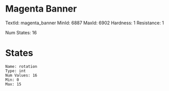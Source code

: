 # Magenta Banner
TextId: magenta_banner
MinId: 6887
MaxId: 6902
Hardness: 1
Resistance: 1

Num States: 16
# States
```
Name: rotation
Type: int
Num Values: 16
Min: 0
Max: 15
```